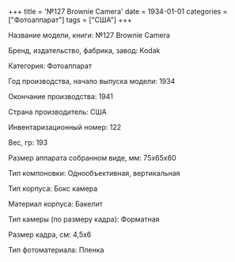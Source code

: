 +++
title = '№127 Brownie Camera'
date = 1934-01-01
categories = ["Фотоаппарат"]
tags = ["США"]
+++

Название модели, книги: №127 Brownie Camera

Бренд, издательство, фабрика, завод: Kodak

Категория: Фотоаппарат

Год производства, начало выпуска модели: 1934

Окончание производства: 1941

Страна производитель: США

Инвентаризационный номер: 122

Вес, гр: 193

Размер аппарата  собранном виде, мм: 75х65х60

Тип компоновки: Однообъективная, вертикальная

Тип корпуса: Бокс камера

Материал корпуса: Бакелит

Тип камеры (по размеру кадра): Форматная

Размер кадра, см: 4,5х6

Тип фотоматериала: Пленка

